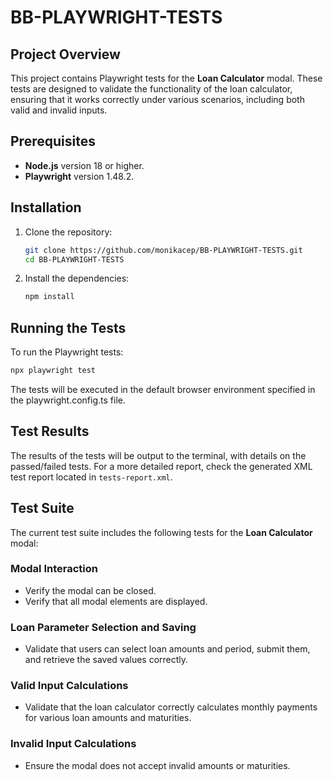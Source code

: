 # BB-PLAYWRIGHT-TESTS

## Project Overview

This project contains Playwright tests for the **Loan Calculator** modal. These tests are designed to validate the functionality of the loan calculator, ensuring that it works correctly under various scenarios, including both valid and invalid inputs.

## Prerequisites

- **Node.js** version 18 or higher.
- **Playwright** version 1.48.2.

## Installation

1. Clone the repository:

   ```bash
   git clone https://github.com/monikacep/BB-PLAYWRIGHT-TESTS.git
   cd BB-PLAYWRIGHT-TESTS
   ```
   
2. Install the dependencies:

    ```bash
    npm install
    ```
    
## Running the Tests

To run the Playwright tests:

```bash
npx playwright test
```

The tests will be executed in the default browser environment specified in the playwright.config.ts file.

## Test Results

The results of the tests will be output to the terminal, with details on the passed/failed tests. For a more detailed report, check the generated XML test report located in `tests-report.xml`.

## Test Suite

The current test suite includes the following tests for the **Loan Calculator** modal:

### Modal Interaction

- Verify the modal can be closed.
- Verify that all modal elements are displayed.

### Loan Parameter Selection and Saving

- Validate that users can select loan amounts and period, submit them, and retrieve the saved values correctly.

### Valid Input Calculations

- Validate that the loan calculator correctly calculates monthly payments for various loan amounts and maturities.

### Invalid Input Calculations

- Ensure the modal does not accept invalid amounts or maturities.

